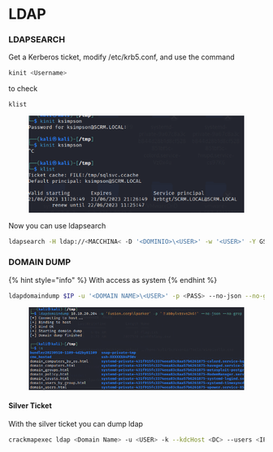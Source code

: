# LDAP

### **LDAPSEARCH**

Get a Kerberos ticket, modify /etc/krb5.conf, and use the command

```BASH
kinit <Username>
```

to check

```BASH
klist
```

<figure><img src="../.gitbook/assets/Pasted image 20230621113454.png" alt=""><figcaption></figcaption></figure>

Now you can use ldapsearch

```BASH
ldapsearch -H ldap://<MACCHINA< -D '<DOMINIO>\<USER>' -w '<USER>' -Y GSSAPI - b "cn=users,dc=scrm,dc=local" | grep -i "objectSid::" | cut -d ":" -f3
```

### **DOMAIN DUMP**

{% hint style="info" %}
With access as system
{% endhint %}

```BASH
ldapdomaindump $IP -u '<DOMAIN NAME>\<USER>' -p <PASS> --no-json --no-grep
```

<figure><img src="../.gitbook/assets/Pasted image 20230510114519.png" alt=""><figcaption></figcaption></figure>

#### Silver Ticket

With the silver ticket you can dump ldap

```bash
crackmapexec ldap <Domain Name> -u <USER> -k --kdcHost <DC> --users <IP>
```
